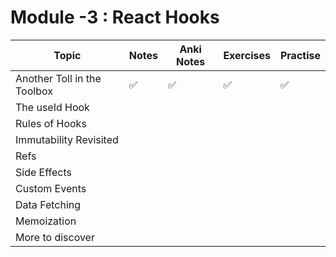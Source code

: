 # Module -3 : React Hooks

| Topic                       | Notes | Anki Notes | Exercises | Practise |
| --------------------------- | ----- | ---------- | --------- | -------- |
| Another Toll in the Toolbox | ✅     | ✅          | ✅         | ✅        |
| The useId Hook              |       |            |           |          |
| Rules of Hooks              |       |            |           |          |
| Immutability Revisited      |       |            |           |          |
| Refs                        |       |            |           |          |
| Side Effects                |       |            |           |          |
| Custom Events               |       |            |           |          |
| Data Fetching               |       |            |           |          |
| Memoization                 |       |            |           |          |
| More to discover            |       |            |           |          |

